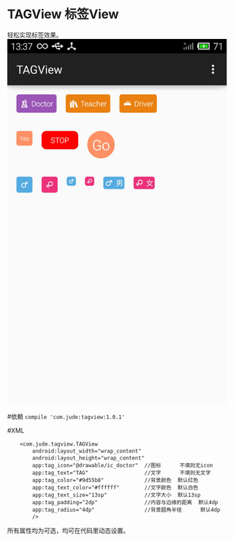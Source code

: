 # TAGView 标签View
轻松实现标签效果。
![image](image.jpg)

#依赖
`compile 'com.jude:tagview:1.0.1'`

#XML

        <com.jude.tagview.TAGView
            android:layout_width="wrap_content"
            android:layout_height="wrap_content"
            app:tag_icon="@drawable/ic_doctor"  //图标      不填则无icon
            app:tag_text="TAG"                  //文字      不填则无文字
            app:tag_color="#9d55b8"             //背景颜色  默认红色
            app:tag_text_color="#ffffff"        //文字颜色  默认白色
            app:tag_text_size="13sp"            //文字大小  默认13sp
            app:tag_padding="2dp"               //内容与边缘的距离  默认4dp
            app:tag_radius="4dp"                //背景圆角半径      默认4dp
            />

所有属性均为可选，均可在代码里动态设置。


